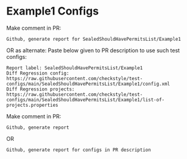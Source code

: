 # Example1 Configs
Make comment in PR:
```
Github, generate report for SealedShouldHavePermitsList/Example1
```
OR as alternate:
Paste below given to PR description to use such test configs:
```
Report label: SealedShouldHavePermitsList/Example1
Diff Regression config: https://raw.githubusercontent.com/checkstyle/test-configs/main/SealedShouldHavePermitsList/Example1/config.xml
Diff Regression projects: https://raw.githubusercontent.com/checkstyle/test-configs/main/SealedShouldHavePermitsList/Example1/list-of-projects.properties
```
Make comment in PR:
```
Github, generate report
```
OR
```
Github, generate report for configs in PR description
```
